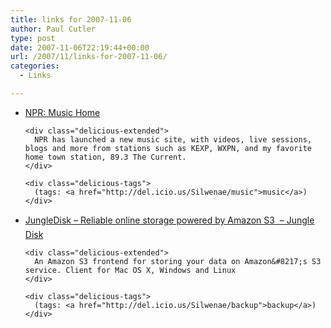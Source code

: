 ```yaml
---
title: links for 2007-11-06
author: Paul Cutler
type: post
date: 2007-11-06T22:19:44+00:00
url: /2007/11/links-for-2007-11-06/
categories:
  - Links

---
```

<ul class="delicious">
  <li>
    <div class="delicious-link">
      <a href="http://www.npr.org/nprmusic/index.html">NPR: Music Home</a>
    </div>
    
    <div class="delicious-extended">
      NPR has launched a new music site, with videos, live sessions, blogs and more from stations such as KEXP, WXPN, and my favorite home town station, 89.3 The Current.
    </div>
    
    <div class="delicious-tags">
      (tags: <a href="http://del.icio.us/Silwenae/music">music</a>)
    </div>
  </li>
  
  <li>
    <div class="delicious-link">
      <a href="http://www.jungledisk.com/">JungleDisk &#8211; Reliable online storage powered by Amazon S3  &#8211; Jungle Disk</a>
    </div>
    
    <div class="delicious-extended">
      An Amazon S3 frontend for storing your data on Amazon&#8217;s S3 service. Client for Mac OS X, Windows and Linux
    </div>
    
    <div class="delicious-tags">
      (tags: <a href="http://del.icio.us/Silwenae/backup">backup</a>)
    </div>
  </li>
</ul>